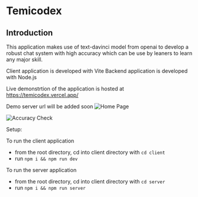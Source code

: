# Temicodex

## Introduction

This application makes use of text-davinci model from openai to develop a robust chat system with high accuracy which can be use by leaners to learn any major skill.

Client application is developed with Vite
Backend application is developed with Node.js

Live demonstrtion of the application is hosted at
https://temicodex.vercel.app/

Demo server url will be added soon
![Home Page](https://user-images.githubusercontent.com/20041050/209759084-71f6a723-4062-41ee-88bf-e364339281d3.png)

![Accuracy Check](https://user-images.githubusercontent.com/20041050/209759120-ad076f88-57c6-4146-80cc-a8eb11891aed.png)

Setup:

To run the client application

- from the root directory, cd into client directory with `cd client`
- run `npm i && npm run dev`

To run the server application

- from the root directory, cd into client directory with `cd server`
- run `npm i && npm run server`
